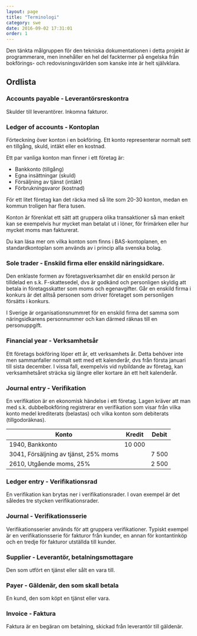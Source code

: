 ```yaml
---
layout: page
title: "Terminologi"
category: swe
date: 2016-09-02 17:31:01
order: 1
---
```

Den tänkta målgruppen för den tekniska dokumentationen i detta projekt är programmerare, men innehåller en hel
del facktermer på engelska från bokförings- och redovisningsvärlden som kanske inte är helt självklara.

## Ordlista

### Accounts payable - Leverantörsreskontra

Skulder till leverantörer. Inkomna fakturor.


### Ledger of accounts - Kontoplan

Förteckning över konton i en bokföring. Ett konto representerar normalt sett en tillgång, skuld, intäkt eller en kostnad.

Ett par vanliga konton man finner i ett företag är:

 *   Bankkonto (tillgång)
 *   Egna insättningar (skuld)
 *   Försäljning av tjänst (intäkt)
 *   Förbrukningsvaror (kostnad)

För ett litet företag kan det räcka med så lite som 20-30 konton, medan en kommun troligen har flera tusen.

Konton är förenklat ett sätt att gruppera olika transaktioner så man enkelt kan se exempelvis hur mycket man betalat ut
i löner, för frimärken eller hur mycket moms man fakturerat.

Du kan läsa mer om vilka konton som finns i BAS-kontoplanen, en standardkontoplan som används av i princip alla
svenska bolag.


### Sole trader - Enskild firma eller enskild näringsidkare.

Den enklaste formen av företagsverksamhet där en enskild person är tilldelad en s.k. F-skattesedel, dvs är godkänd
och personligen skyldig att betala in företagsskatter som moms och egenavgifter. Går en enskild firma i konkurs är
det alltså personen som driver företaget som personligen försätts i konkurs.

I Sverige är organisationsnummret för en enskild firma det samma som näringsidkarens personnummer och kan därmed
räknas till en personuppgift.


### Financial year - Verksamhetsår

Ett företags bokföring löper ett år, ett verksamhets år. Detta behöver inte men sammanfaller normalt sett med ett
kalenderår, dvs från första januari till sista december. I vissa fall, exempelvis vid nybildande av företag, kan
verksamhetsåret sträcka sig längre eller kortare än ett helt kalenderår.


### Journal entry - Verifikation

En verifikation är en ekonomisk händelse i ett företag. Lagen kräver att man med s.k. dubbelbokföring registrerar en
verifikation som visar från vilka konto medel krediterats (belastas) och vilka konton som debiterats (tillgodoräknas).


| Konto                                 | Kredit  | Debit  |
|---------------------------------------|---------|--------|
| 1940, Bankkonto                       |  10 000 |        |
| 3041, Försäljning av tjänst, 25% moms |         |  7 500 |
| 2610, Utgående moms, 25%              |         |  2 500 |


### Ledger entry - Verifikationsrad

En verifikation kan brytas ner i verifikationsrader. I ovan exempel är det således tre stycken verifikationsrader.


### Journal - Verifikationsserie

Verifikationsserier används för att gruppera verifikationer. Typiskt exempel är en verifikationsserie för
fakturor från kunder, en annan för kontantinköp och en tredje för fakturor utställda till kunder.


### Supplier - Leverantör, betalningsmottagare

Den som utfört en tjänst eller sålt en vara till.


### Payer - Gäldenär, den som skall betala

En kund, den som köpt en tjänst eller vara.


### Invoice - Faktura

Faktura är en begäran om betalning, skickad från leverantör till gäldenär.


